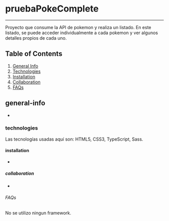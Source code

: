 # pruebaPokeComplete
***
Proyecto que consume la API de pokemon y realiza un listado. En este listado, se puede acceder individualmente a cada pokemon y ver algunos detalles propios de cada uno.

## Table of Contents
1. [General Info](#general-info)
2. [Technologies](#technologies)
3. [Installation](#installation)
4. [Collaboration](#collaboration)
5. [FAQs](#faqs)

<a name="general-info"></a>
## general-info
-

<a name="technologies"></a>
### technologies
Las tecnologías usadas aquí son: HTML5, CSS3, TypeScript, Sass.

<a name="installation"></a>
#### installation
-

<a name="collaboration"></a>
##### collaboration
-

<a name="FAQs"></a>
###### FAQs
No se utilizo ningun framework.
